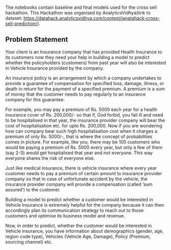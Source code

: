 The notebooks contain baseline and final models used for the cross sell hackathon. 
This Hackathon was organised by AnalyticsVidhya(link to dataset: https://datahack.analyticsvidhya.com/contest/janatahack-cross-sell-prediction/).


## Problem Statement
Your client is an Insurance company that has provided Health Insurance to its customers now they need your help in building a model to 
predict whether the policyholders (customers) from past year will also be interested in Vehicle Insurance provided by the company.

An insurance policy is an arrangement by which a company undertakes to provide a guarantee of compensation for specified loss, damage, illness, 
or death in return for the payment of a specified premium. A premium is a sum of money that the customer needs to pay regularly to an insurance company for this guarantee.

For example, you may pay a premium of Rs. 5000 each year for a health insurance cover of Rs. 200,000/- so that if, God forbid, you fall ill and need to be hospitalised 
in that year, the insurance provider company will bear the cost of hospitalisation etc. for upto Rs. 200,000. Now if you are wondering how can company bear such 
high hospitalisation cost when it charges a premium of only Rs. 5000/-, that is where the concept of probabilities comes in picture. For example, like you, there may be 
100 customers who would be paying a premium of Rs. 5000 every year, but only a few of them (say 2-3) would get hospitalised that year and not everyone. 
This way everyone shares the risk of everyone else.

Just like medical insurance, there is vehicle insurance where every year customer needs to pay a premium of certain amount to insurance provider company so that 
in case of unfortunate accident by the vehicle, the insurance provider company will provide a compensation (called ‘sum assured’) to the customer.

Building a model to predict whether a customer would be interested in Vehicle Insurance is extremely helpful for the company because it can then accordingly plan its 
communication strategy to reach out to those customers and optimise its business model and revenue. 

Now, in order to predict, whether the customer would be interested in Vehicle insurance, you have information about demographics (gender, age, region code type), 
Vehicles (Vehicle Age, Damage), Policy (Premium, sourcing channel) etc.
